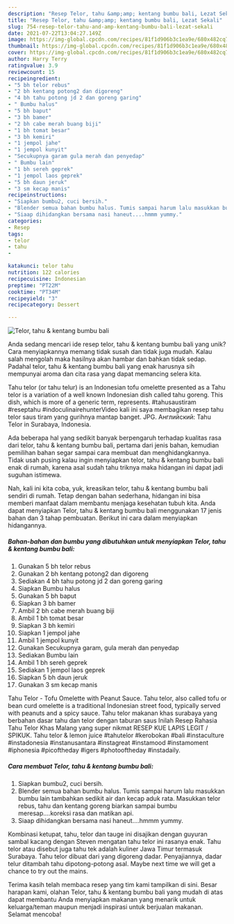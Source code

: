 ```yaml
---
description: "Resep Telor, tahu &amp;amp; kentang bumbu bali, Lezat Sekali"
title: "Resep Telor, tahu &amp;amp; kentang bumbu bali, Lezat Sekali"
slug: 754-resep-telor-tahu-and-amp-kentang-bumbu-bali-lezat-sekali
date: 2021-07-22T13:04:27.149Z
image: https://img-global.cpcdn.com/recipes/81f1d906b3c1ea9e/680x482cq70/telor-tahu-kentang-bumbu-bali-foto-resep-utama.jpg
thumbnail: https://img-global.cpcdn.com/recipes/81f1d906b3c1ea9e/680x482cq70/telor-tahu-kentang-bumbu-bali-foto-resep-utama.jpg
cover: https://img-global.cpcdn.com/recipes/81f1d906b3c1ea9e/680x482cq70/telor-tahu-kentang-bumbu-bali-foto-resep-utama.jpg
author: Harry Terry
ratingvalue: 3.9
reviewcount: 15
recipeingredient:
- "5 bh telor rebus"
- "2 bh kentang potong2 dan digoreng"
- "4 bh tahu potong jd 2 dan goreng garing"
- " Bumbu halus"
- "5 bh baput"
- "3 bh bamer"
- "2 bh cabe merah buang biji"
- "1 bh tomat besar"
- "3 bh kemiri"
- "1 jempol jahe"
- "1 jempol kunyit"
- "Secukupnya garam gula merah dan penyedap"
- " Bumbu lain"
- "1 bh sereh geprek"
- "1 jempol laos geprek"
- "5 bh daun jeruk"
- "3 sm kecap manis"
recipeinstructions:
- "Siapkan bumbu2, cuci bersih."
- "Blender semua bahan bumbu halus. Tumis sampai harum lalu masukkan bumbu lain tambahkan sedikit air dan kecap aduk rata. Masukkan telor rebus, tahu dan kentang goreng biarkan sampai bumbu meresap....koreksi rasa dan matikan api."
- "Siaap dihidangkan bersama nasi haneut....hmmm yummy."
categories:
- Resep
tags:
- telor
- tahu
- 

katakunci: telor tahu  
nutrition: 122 calories
recipecuisine: Indonesian
preptime: "PT22M"
cooktime: "PT34M"
recipeyield: "3"
recipecategory: Dessert

---
```



![Telor, tahu &amp; kentang bumbu bali](https://img-global.cpcdn.com/recipes/81f1d906b3c1ea9e/680x482cq70/telor-tahu-kentang-bumbu-bali-foto-resep-utama.jpg)

Anda sedang mencari ide resep telor, tahu &amp; kentang bumbu bali yang unik? Cara menyiapkannya memang tidak susah dan tidak juga mudah. Kalau salah mengolah maka hasilnya akan hambar dan bahkan tidak sedap. Padahal telor, tahu &amp; kentang bumbu bali yang enak harusnya sih mempunyai aroma dan cita rasa yang dapat memancing selera kita.

Tahu telor (or tahu telur) is an Indonesian tofu omelette presented as a Tahu telor is a variation of a well known Indonesian dish called tahu goreng. This dish, which is more of a generic term, represents. #tahusaustiram #reseptahu #indoculinairehunterVideo kali ini saya membagikan resep tahu telor saus tiram yang gurihnya mantap banget. JPG. Английский: Tahu Telor in Surabaya, Indonesia.

Ada beberapa hal yang sedikit banyak berpengaruh terhadap kualitas rasa dari telor, tahu &amp; kentang bumbu bali, pertama dari jenis bahan, kemudian pemilihan bahan segar sampai cara membuat dan menghidangkannya. Tidak usah pusing kalau ingin menyiapkan telor, tahu &amp; kentang bumbu bali enak di rumah, karena asal sudah tahu triknya maka hidangan ini dapat jadi suguhan istimewa.


Nah, kali ini kita coba, yuk, kreasikan telor, tahu &amp; kentang bumbu bali sendiri di rumah. Tetap dengan bahan sederhana, hidangan ini bisa memberi manfaat dalam membantu menjaga kesehatan tubuh kita. Anda dapat menyiapkan Telor, tahu &amp; kentang bumbu bali menggunakan 17 jenis bahan dan 3 tahap pembuatan. Berikut ini cara dalam menyiapkan hidangannya.

<!--inarticleads1-->

##### Bahan-bahan dan bumbu yang dibutuhkan untuk menyiapkan Telor, tahu &amp; kentang bumbu bali:

1. Gunakan 5 bh telor rebus
1. Gunakan 2 bh kentang potong2 dan digoreng
1. Sediakan 4 bh tahu potong jd 2 dan goreng garing
1. Siapkan  Bumbu halus
1. Gunakan 5 bh baput
1. Siapkan 3 bh bamer
1. Ambil 2 bh cabe merah buang biji
1. Ambil 1 bh tomat besar
1. Siapkan 3 bh kemiri
1. Siapkan 1 jempol jahe
1. Ambil 1 jempol kunyit
1. Gunakan Secukupnya garam, gula merah dan penyedap
1. Sediakan  Bumbu lain
1. Ambil 1 bh sereh geprek
1. Sediakan 1 jempol laos geprek
1. Siapkan 5 bh daun jeruk
1. Gunakan 3 sm kecap manis


Tahu Telor - Tofu Omelette with Peanut Sauce. Tahu telor, also called tofu or bean curd omelette is a traditional Indonesian street food, typically served with peanuts and a spicy sauce. Tahu telor makanan khas surabaya yang berbahan dasar tahu dan telor dengan taburan saus Inilah Resep Rahasia Tahu Telor Khas Malang yang super nikmat RESEP KUE LAPIS LEGIT / SPIKUK. Tahu telor &amp; lemon juice #tahutelor #kerobokan #bali #instaculture #instadonesia #instanusantara #instagreat #instamood #instamoment #iphonesia #picoftheday #igers #photooftheday #instadaily. 

<!--inarticleads2-->

##### Cara membuat Telor, tahu &amp; kentang bumbu bali:

1. Siapkan bumbu2, cuci bersih.
1. Blender semua bahan bumbu halus. Tumis sampai harum lalu masukkan bumbu lain tambahkan sedikit air dan kecap aduk rata. Masukkan telor rebus, tahu dan kentang goreng biarkan sampai bumbu meresap....koreksi rasa dan matikan api.
1. Siaap dihidangkan bersama nasi haneut....hmmm yummy.


Kombinasi ketupat, tahu, telor dan tauge ini disajikan dengan guyuran sambal kacang dengan Steven mengatan tahu telor ini rasanya enak. Tahu telor atau disebut juga tahu tek adalah kuliner Jawa Timur termasuk Surabaya. Tahu telor dibuat dari yang digoreng dadar. Penyajiannya, dadar telur ditambah tahu dipotong-potong asal. Maybe next time we will get a chance to try out the mains. 

Terima kasih telah membaca resep yang tim kami tampilkan di sini. Besar harapan kami, olahan Telor, tahu &amp; kentang bumbu bali yang mudah di atas dapat membantu Anda menyiapkan makanan yang menarik untuk keluarga/teman maupun menjadi inspirasi untuk berjualan makanan. Selamat mencoba!
